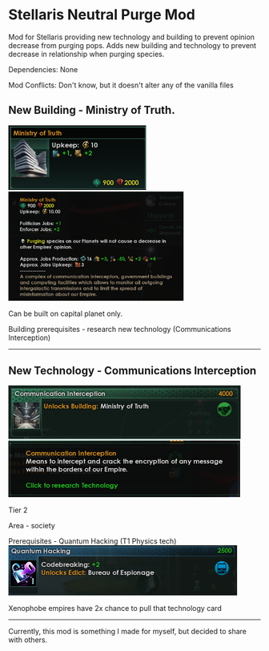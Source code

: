 # Stellaris Neutral Purge Mod
Mod for Stellaris providing new technology and building to prevent opinion decrease from purging pops.
Adds new building and technology to prevent decrease in relationship when purging species.

Dependencies: None

Mod Conflicts: Don't know, but it doesn't alter any of the vanilla files

## New Building - Ministry of Truth.

<img src="mod_screenshots/building_card.png" alt="Ministry of Truth"/>
<img src="mod_screenshots/building_desc.png" alt="Ministry of Truth description" width="350"/>

Can be built on capital planet only.

Building prerequisites - research new technology (Communications Interception)

---

## New Technology - Communications Interception

<img src="mod_screenshots/tech_card.png" alt="Communications Interception"/>
<img src="mod_screenshots/tech_desc.png" alt="Mommunications Interception description"/>

Tier 2

Area - society

Prerequisites - Quantum Hacking (T1 Physics tech)
<img src="mod_screenshots/prereq_tech.png" alt="Prerequisite Tech"/>

Xenophobe empires have 2x chance to pull that technology card

---

Currently, this mod is something I made for myself, but decided to share with others.